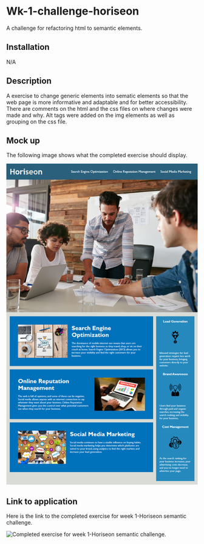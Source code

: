 # Wk-1-challenge-horiseon

A challenge for refactoring html to semantic elements.

## Installation

N/A

## Description

A exercise to change generic elements into sematic elements so that the web page is more informative and adaptable and for better accessibility. There are comments on the html and the css files on where changes were made and why. Alt tags were added on the img elements as well as grouping on the css file.

## Mock up

The following image shows what the completed exercise should display.

![Links are operational, semantic elements have been added, and css has also been updated](./assets/01-html-css-git-homework-demo.png)

## Link to application
 
 Here is the link to the completed exercise for week 1-Horiseon semantic challenge.

 ![Completed exercise for week 1-Horiseon semantic challenge.](abranr84.github.io/Wk-1-challenge-Horiseon-challenge)